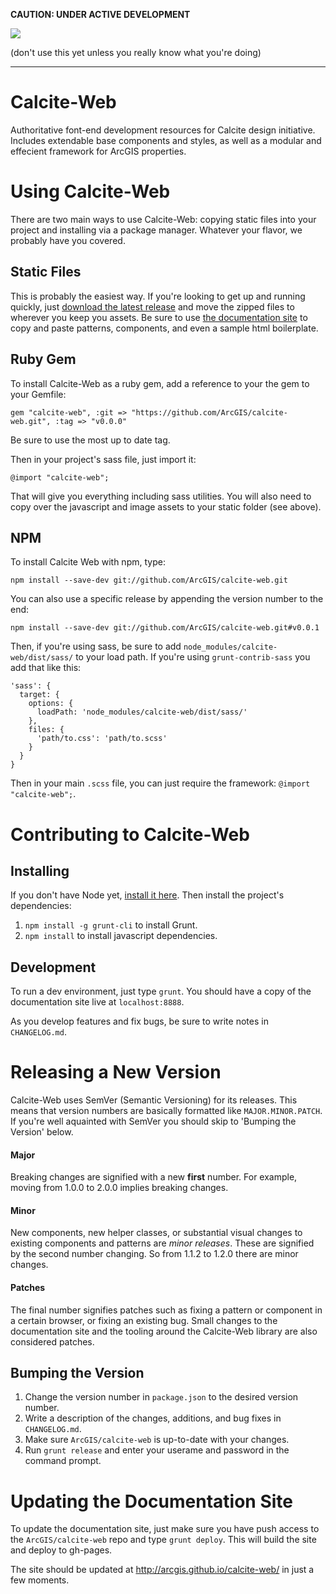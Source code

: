 **CAUTION: UNDER ACTIVE DEVELOPMENT**

![](https://camo.githubusercontent.com/4a7cf94aedbd23c13cc2d75fdc3b2af5c816c208/687474703a2f2f7374617469632e646967672e636f6d2f7374617469632f696d616765732f6469676765722e676966)

(don't use this yet unless you really know what you're doing)

---

# Calcite-Web

Authoritative font-end development resources for Calcite design initiative. Includes extendable base components and styles, as well as a modular and effecient framework for ArcGIS properties.

# Using Calcite-Web

There are two main ways to use Calcite-Web: copying static files into your project and installing via a package manager. Whatever your flavor, we probably have you covered.

## Static Files

This is probably the easiest way. If you're looking to get up and running quickly, just [download the latest release](https://github.com/ArcGIS/calcite-web/releases) and move the zipped files to wherever you keep you assets. Be sure to use [the documentation site](http://arcgis.github.io/calcite-web/) to copy and paste patterns, components, and even a sample html boilerplate.

## Ruby Gem

To install Calcite-Web as a ruby gem, add a reference to your the gem to your Gemfile:

```
gem "calcite-web", :git => "https://github.com/ArcGIS/calcite-web.git", :tag => "v0.0.0"
```

Be sure to use the most up to date tag.

Then in your project's sass file, just import it:

```
@import "calcite-web";
```

That will give you everything including sass utilities. You will also need to copy over the javascript and image assets to your static folder (see above).

## NPM

To install Calcite Web with npm, type:

```
npm install --save-dev git://github.com/ArcGIS/calcite-web.git
```

You can also use a specific release by appending the version number to the end:

```
npm install --save-dev git://github.com/ArcGIS/calcite-web.git#v0.0.1
```

Then, if you're using sass, be sure to add `node_modules/calcite-web/dist/sass/` to your load path. If you're using `grunt-contrib-sass` you add that like this:

```
'sass': {
  target: {
    options: {
      loadPath: 'node_modules/calcite-web/dist/sass/'
    },
    files: {
      'path/to.css': 'path/to.scss'
    }
  }
}
```

Then in your main `.scss` file, you can just require the framework: `@import "calcite-web";`.

# Contributing to Calcite-Web

## Installing

If you don't have Node yet, [install it here](http://nodejs.org/). Then install the project's dependencies:

1. `npm install -g grunt-cli` to install Grunt.
2. `npm install` to install javascript dependencies.

## Development

To run a dev environment, just type `grunt`. You should have a copy of the documentation site live at `localhost:8888`.

As you develop features and fix bugs, be sure to write notes in `CHANGELOG.md`.

# Releasing a New Version

Calcite-Web uses SemVer (Semantic Versioning) for its releases. This means that version numbers are basically formatted like `MAJOR.MINOR.PATCH`. If you're well aquainted with SemVer you should skip to 'Bumping the Version' below.

#### Major

Breaking changes are signified with a new **first** number. For example, moving from 1.0.0 to 2.0.0 implies breaking changes.

#### Minor

New components, new helper classes, or substantial visual changes to existing components and patterns are *minor releases*. These are signified by the second number changing. So from 1.1.2 to 1.2.0 there are minor changes.

#### Patches

The final number signifies patches such as fixing a pattern or component in a certain browser, or fixing an existing bug. Small changes to the documentation site and the tooling around the Calcite-Web library are also considered patches.

## Bumping the Version

1. Change the version number in `package.json` to the desired version number.
2. Write a description of the changes, additions, and bug fixes in `CHANGELOG.md`.
3. Make sure `ArcGIS/calcite-web` is up-to-date with your changes.
5. Run `grunt release` and enter your userame and password in the command prompt.

# Updating the Documentation Site

To update the documentation site, just make sure you have push access to the `ArcGIS/calcite-web` repo and type `grunt deploy`. This will build the site and deploy to gh-pages.

The site should be updated at http://arcgis.github.io/calcite-web/ in just a few moments.
